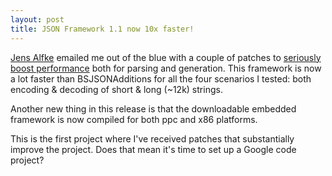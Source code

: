 ```yaml
---
layout: post
title: JSON Framework 1.1 now 10x faster!
---
```


[Jens Alfke](http://mooseyard.com/Jens) emailed me out of the blue with a couple of patches to <a href="http://code.brautaset.org/JSON/%23performance">seriously boost performance</a> both for parsing and generation. This framework is now a lot faster than BSJSONAdditions for all the four scenarios I tested: both encoding &amp; decoding of short &amp; long (~12k) strings.

Another new thing in this release is that the downloadable embedded framework is now compiled for both ppc and x86 platforms.

This is the first project where I've received patches that substantially improve the project. Does that mean it's time to set up a Google code project?
